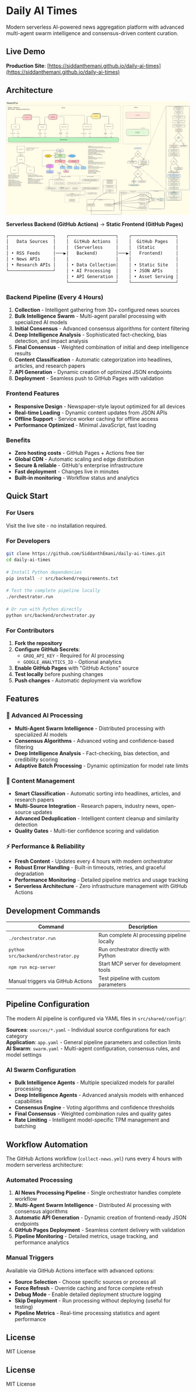 # Daily AI Times

Modern serverless AI-powered news aggregation platform with advanced multi-agent swarm intelligence and consensus-driven content curation.

## Live Demo

**Production Site**: [https://siddanthemani.github.io/daily-ai-times](https://siddanthemani.github.io/daily-ai-times)

## Architecture

![Architecture Diagram](./docs/diagrams/Architecture.excalidraw.svg)

**Serverless Backend (GitHub Actions)** → **Static Frontend (GitHub Pages)**

```
┌─────────────────┐    ┌──────────────────┐    ┌─────────────────┐
│   Data Sources  │    │  GitHub Actions  │    │  GitHub Pages   │
│                 │    │  (Serverless     │    │  (Static        │
│ • RSS Feeds     │───▶│   Backend)       │───▶│   Frontend)     │
│ • News APIs     │    │                  │    │                 │
│ • Research APIs │    │ • Data Collection│    │ • Static Site   │
└─────────────────┘    │ • AI Processing  │    │ • JSON APIs     │
                       │ • API Generation │    │ • Asset Serving │
                       └──────────────────┘    └─────────────────┘
```

### Backend Pipeline (Every 4 Hours)
1. **Collection** - Intelligent gathering from 30+ configured news sources
2. **Bulk Intelligence Swarm** - Multi-agent parallel processing with specialized AI models
3. **Initial Consensus** - Advanced consensus algorithms for content filtering
4. **Deep Intelligence Analysis** - Sophisticated fact-checking, bias detection, and impact analysis
5. **Final Consensus** - Weighted combination of initial and deep intelligence results
6. **Content Classification** - Automatic categorization into headlines, articles, and research papers
7. **API Generation** - Dynamic creation of optimized JSON endpoints
8. **Deployment** - Seamless push to GitHub Pages with validation

### Frontend Features
- **Responsive Design** - Newspaper-style layout optimized for all devices
- **Real-time Loading** - Dynamic content updates from JSON APIs
- **Offline Support** - Service worker caching for offline access
- **Performance Optimized** - Minimal JavaScript, fast loading

### Benefits
- **Zero hosting costs** - GitHub Pages + Actions free tier
- **Global CDN** - Automatic scaling and edge distribution
- **Secure & reliable** - GitHub's enterprise infrastructure
- **Fast deployment** - Changes live in minutes
- **Built-in monitoring** - Workflow status and analytics

## Quick Start

### For Users
Visit the live site - no installation required.

### For Developers

```bash
git clone https://github.com/SiddanthEmani/daily-ai-times.git
cd daily-ai-times

# Install Python dependencies
pip install -r src/backend/requirements.txt

# Test the complete pipeline locally
./orchestrator.run

# Or run with Python directly
python src/backend/orchestrator.py
```

### For Contributors
1. **Fork the repository**
2. **Configure GitHub Secrets**:
   - `GROQ_API_KEY` - Required for AI processing
   - `GOOGLE_ANALYTICS_ID` - Optional analytics
3. **Enable GitHub Pages** with "GitHub Actions" source
4. **Test locally** before pushing changes
5. **Push changes** - Automatic deployment via workflow

## Features

### 🤖 Advanced AI Processing
- **Multi-Agent Swarm Intelligence** - Distributed processing with specialized AI models
- **Consensus Algorithms** - Advanced voting and confidence-based filtering
- **Deep Intelligence Analysis** - Fact-checking, bias detection, and credibility scoring
- **Adaptive Batch Processing** - Dynamic optimization for model rate limits

### 📰 Content Management
- **Smart Classification** - Automatic sorting into headlines, articles, and research papers
- **Multi-Source Integration** - Research papers, industry news, open-source updates
- **Advanced Deduplication** - Intelligent content cleanup and similarity detection
- **Quality Gates** - Multi-tier confidence scoring and validation

### ⚡ Performance & Reliability
- **Fresh Content** - Updates every 4 hours with modern orchestrator
- **Robust Error Handling** - Built-in timeouts, retries, and graceful degradation
- **Performance Monitoring** - Detailed pipeline metrics and usage tracking
- **Serverless Architecture** - Zero infrastructure management with GitHub Actions

## Development Commands

| Command | Description |
|---------|-------------|
| `./orchestrator.run` | Run complete AI processing pipeline locally |
| `python src/backend/orchestrator.py` | Run orchestrator directly with Python |
| `npm run mcp-server` | Start MCP server for development tools |
| Manual triggers via GitHub Actions | Test pipeline with custom parameters |

## Pipeline Configuration

The modern AI pipeline is configured via YAML files in `src/shared/config/`:

**Sources**: `sources/*.yaml` - Individual source configurations for each category  
**Application**: `app.yaml` - General pipeline parameters and collection limits  
**AI Swarm**: `swarm.yaml` - Multi-agent configuration, consensus rules, and model settings

### AI Swarm Configuration
- **Bulk Intelligence Agents** - Multiple specialized models for parallel processing
- **Deep Intelligence Agents** - Advanced analysis models with enhanced capabilities
- **Consensus Engine** - Voting algorithms and confidence thresholds
- **Final Consensus** - Weighted combination rules and quality gates
- **Rate Limiting** - Intelligent model-specific TPM management and batching

## Workflow Automation

The GitHub Actions workflow (`collect-news.yml`) runs every 4 hours with modern serverless architecture:

### Automated Processing
1. **AI News Processing Pipeline** - Single orchestrator handles complete workflow
2. **Multi-Agent Swarm Intelligence** - Distributed AI processing with consensus algorithms  
3. **Automatic API Generation** - Dynamic creation of frontend-ready JSON endpoints
4. **GitHub Pages Deployment** - Seamless content delivery with validation
5. **Pipeline Monitoring** - Detailed metrics, usage tracking, and performance analytics

### Manual Triggers
Available via GitHub Actions interface with advanced options:
- **Source Selection** - Choose specific sources or process all
- **Force Refresh** - Override caching and force complete refresh
- **Debug Mode** - Enable detailed deployment structure logging
- **Skip Deployment** - Run processing without deploying (useful for testing)
- **Pipeline Metrics** - Real-time processing statistics and agent performance

## License

MIT License

## License

MIT License
